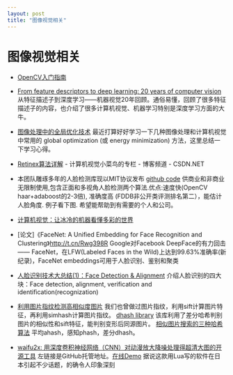 ```yaml
---
layout: post
title: "图像视觉相关"
---
```


# 图像视觉相关

- [OpenCV入门指南](http://blog.csdn.net/morewindows/article/details/8225783)

- [From feature descriptors to deep learning: 20 years of computer vision](http://quantombone.blogspot.com/2015/01/from-feature-descriptors-to-deep.html) 从特征描述子到深度学习——机器视觉20年回顾。通俗易懂，回顾了很多特征描述子的内容，也介绍了很多计算机视觉、机器学习特别是深度学习方面的大牛。

- [图像处理中的全局优化技术](http://t.cn/RZkbwoz) 最近打算好好学习一下几种图像处理和计算机视觉中常用的 global optimization (或 energy minimization) 方法，这里总结一下学习心得。

- [Retinex算法详解](http://blog.csdn.net/carson2005/article/details/9502053) - 计算机视觉小菜鸟的专栏 - 博客频道 - CSDN.NET

- 本团队雕琢多年的人脸检测库现以MIT协议发布 [github code](https://github.com/ShiqiYu/libfacedetection) 供商业和非商业无限制使用,包含正面和多视角人脸检测两个算法.优点:速度快(OpenCV haar+adaboost的2-3倍), 准确度高 (FDDB非公开类评测排名第二），能估计人脸角度. 例子看下图. 希望能帮助到有需要的个人和公司。

- [计算机视觉：让冰冷的机器看懂多彩的世界](http://www.guokr.com/article/439945/)

- [论文]《FaceNet: A Unified Embedding for Face Recognition and Clustering》http://t.cn/Rwg398R Google对Facebook DeepFace的有力回击—— FaceNet，在LFW(Labeled Faces in the Wild)上达到99.63%准确率(新纪录)，FaceNet embeddings可用于人脸识别、鉴别和聚类

- [人脸识别技术大总结(1)：Face Detection & Alignment](http://www.cnblogs.com/sciencefans/p/4394861.html) 介绍人脸识别的四大块：Face detection, alignment, verification and identification(recognization)

- [利用图片指纹检测高相似度图片](http://python.jobbole.com/81277/) 我们也曾做过图片指纹，利用sift计算图片特征，再利用simhash计算图片指纹。
	[dhash library](https://github.com/maccman/dhash) 该库利用了差分哈希判别图片的相似性和sift特征，能判别变形后同源图片。
	[相似图片搜索的三种哈希算法](http://blog.csdn.net/zmazon/article/details/8618775) 平均ahash，感知phash，差分dhash。

- [waifu2x: 用深度卷积神经网络（CNN）对动漫放大降噪处理得超清大图的开源工具](https://github.com/nagadomi/waifu2x) 左链接是GitHub托管地址。[在线Demo](http://waifu2x.udp.jp) 据说这款用Lua写的软件在日本引起不少话题，的确令人印象深刻
